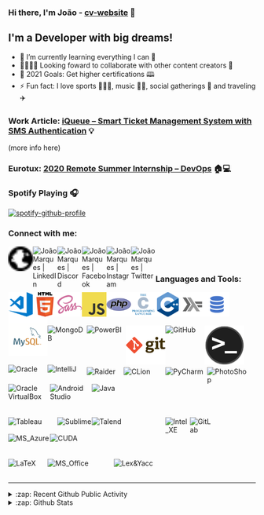 ### Hi there, I'm João - [cv-website] 👋


## I'm a Developer with big dreams!

- 🌱     I’m currently learning everything I can 💞
- 👨‍💻👩‍💻 Looking foward to collaborate with other content creators 👋
- 🥅     2021 Goals: Get higher certifications 🕮
- ⚡    Fun fact: I love sports 🏊🏽‍♂️, music 🕺🏾, social gatherings 🍹 and traveling ✈️

### Work Article: [iQueue – Smart Ticket Management System with SMS Authentication] 💡
(more info here)
### Eurotux: [2020 Remote Summer Internship – DevOps] 🏠💻

### Spotify Playing 🎧
[![spotify-github-profile](https://spotify-github-profile.vercel.app/api/view?uid=11164555946&cover_image=true&theme=novatorem)](https://github.com/kittinan/spotify-github-profile)

### Connect with me:

[<img align="left" alt="João Marques"  width="50px" src="https://raw.githubusercontent.com/iconic/open-iconic/master/svg/globe.svg" />][cv-website]
[<img align="left" alt="João Marques | LinkedIn" width="50px" src="https://cdn.jsdelivr.net/npm/simple-icons@v3/icons/linkedin.svg" />][linkedin]
[<img align="left" alt="João Marques | Discord" width="50px" src="https://cdn.jsdelivr.net/npm/simple-icons@v3/icons/discord.svg" />][discord]
[<img align="left" alt="João Marques | Facebook" width="50px" src="https://cdn.jsdelivr.net/npm/simple-icons@v3/icons/facebook.svg" />][facebook]
[<img align="left" alt="João Marques | Instagram" width="50px" src="https://cdn.jsdelivr.net/npm/simple-icons@v3/icons/instagram.svg" />][instagram]
[<img align="left" alt="João Marques | Twitter" width="50px" src="https://cdn.jsdelivr.net/npm/simple-icons@v3/icons/twitter.svg" />][twitter]


<br />
<br />

### Languages and Tools:

<img align="left" alt="Visual Studio Code" width="50px" src="https://raw.githubusercontent.com/github/explore/80688e429a7d4ef2fca1e82350fe8e3517d3494d/topics/visual-studio-code/visual-studio-code.png" />
<img align="left" alt="HTML5" width="50px" src="https://raw.githubusercontent.com/github/explore/80688e429a7d4ef2fca1e82350fe8e3517d3494d/topics/html/html.png" />
<img align="left" alt="Sass" width="50px" src="https://raw.githubusercontent.com/github/explore/80688e429a7d4ef2fca1e82350fe8e3517d3494d/topics/sass/sass.png" />
<img align="left" alt="JavaScript" width="50px" src="https://raw.githubusercontent.com/github/explore/80688e429a7d4ef2fca1e82350fe8e3517d3494d/topics/javascript/javascript.png" />
<img align="left" alt="PHP" width="50px" src="https://raw.githubusercontent.com/github/explore/80688e429a7d4ef2fca1e82350fe8e3517d3494d/topics/php/php.png" />
<img align="left" alt="C" width="50px" src="https://raw.githubusercontent.com/github/explore/80688e429a7d4ef2fca1e82350fe8e3517d3494d/topics/c/c.png" />
<img align="left" alt="C++" width="50px" src="https://raw.githubusercontent.com/github/explore/e94815998e4e0713912fed477a1f346ec04c3da2/topics/cpp/cpp.png" />
<img align="left" alt="Haskell" width="50px" src="https://raw.githubusercontent.com/github/explore/80688e429a7d4ef2fca1e82350fe8e3517d3494d/topics/haskell/haskell.png" />
<img align="left" alt="SQL" width="50px" src="https://raw.githubusercontent.com/github/explore/80688e429a7d4ef2fca1e82350fe8e3517d3494d/topics/sql/sql.png" />
<img align="left" alt="MySQL" width="80px" src="https://raw.githubusercontent.com/github/explore/80688e429a7d4ef2fca1e82350fe8e3517d3494d/topics/mysql/mysql.png" />
<br />
<br />
<br />
<br />
<img align="left" alt="MongoDB" width="80px" src="https://mpng.subpng.com/20190111/thz/kisspng-mongodb-logo-database-nosql-postgresql-how-to-create-an-outstanding-tech-stack-clickup-bl-5c391bdf9cff48.4731136215472465596431.jpg" />
<img align="left" alt="PowerBI" width="80px" src="https://www.cyclonis.com/images/2020/07/power-bi-1.jpg" />
<img align="left" alt="Git" width="80px" src="https://raw.githubusercontent.com/github/explore/80688e429a7d4ef2fca1e82350fe8e3517d3494d/topics/git/git.png" />
<img align="left" alt="GitHub" width="80px" src="https://github.githubassets.com/images/modules/logos_page/GitHub-Mark.png" />
<img align="left" alt="Terminal" width="80px" src="https://raw.githubusercontent.com/github/explore/80688e429a7d4ef2fca1e82350fe8e3517d3494d/topics/terminal/terminal.png" />
<img align="left" alt="Oracle" width="80px" src="https://cdn4.iconfinder.com/data/icons/flat-brand-logo-2/512/oracle-512.png" />
<img align="left" alt="IntelliJ" width="80px" src="https://img.stackshare.io/service/1453/icon_IntelliJIDEA.png" />
<br />
<br />
<br />
<br />
<br />
<img align="left" alt="Raider" width="75px" src="https://blog.jetbrains.com/wp-content/uploads/2019/08/logo-7.png" />
<img align="left" alt="CLion" width="85px" src="https://dashboard.snapcraft.io/site_media/appmedia/2017/12/clion.ico.png" />
<img align="left" alt="PyCharm" width="85px" src="https://blog.jetbrains.com/wp-content/uploads/2015/12/pycharm-PyCharm_400x400_Twitter_logo_white.png" />
<img align="left" alt="PhotoShop" width="85px" src="https://pngimg.com/uploads/photoshop/photoshop_PNG7.png" />
<img align="left" alt="Oracle VirtualBox" width="85px" src="https://w7.pngwing.com/pngs/340/100/png-transparent-virtualbox-virtual-machine-operating-systems-virtualization-x86-linux-logo-linux-oracle-corporation.png" />
<img align="left" alt="Android Studio" width="85px" src="https://upload.wikimedia.org/wikipedia/commons/8/8f/Breezeicons-apps-48-android-studio.svg" />
<img align="left" alt="Java" width="65px" src="https://cdn.iconscout.com/icon/free/png-256/java-60-1174953.png" />
<br />
<br />
<br />
<br />
<br />
<br />
<img align="left" alt="Tableau" width="100px" src="https://images.ctfassets.net/76f8cs5bg9si/38ggNE1ggnjPLDGP3fV6Sb/1dd26f4f7dcd5767f0362cee8369ac92/Feature-Photo-Tableau.png?w=2560&q=100" />
<img align="left" alt="Sublime" width="70px" src="https://avatars3.githubusercontent.com/u/684879" />
<img align="left" alt="Talend" width="150px" src="https://upload.wikimedia.org/wikipedia/commons/thumb/9/97/Talend_logo.svg/418px-Talend_logo.svg.png" />
<img align="left" alt="Intel_XE" width="50px" src="https://i2.wp.com/mac-torrent-download.net/wp-content/uploads/2016/08/intel_parallel_studio_xe_icon.jpg?resize=175%2C221" />
<img align="left" alt="GitLab" width="50px" src="https://upload.wikimedia.org/wikipedia/commons/thumb/1/18/GitLab_Logo.svg/1200px-GitLab_Logo.svg.png" />
<img align="left" alt="MS_Azure" width="85px" src="https://www.pinclipart.com/picdir/middle/519-5198040_colorlib-template-microsoft-azure-cloud-icon-clipart.png" />
<img align="left" alt="CUDA" width="85px" src="https://www.macxdvd.com/mac-video-converter-pro/article-image/cuda-video-converter.jpg" />
<br />
<br />
<br />
<br />
<br />
<img align="left" alt="LaTeX" width="80px" src="https://encrypted-tbn0.gstatic.com/images?q=tbn:ANd9GcSoCvr2RCxkNdUm7IAnFFX7eDrzbnLdkLTceg&usqp=CAU" />
<img align="left" alt="MS_Office" width="135px" src="https://www.clipartkey.com/mpngs/m/31-319173_download-icons-microsoft-office-svg-eps-png-psd.png" />
<img align="left" alt="Lex&Yacc" width="85px" src="https://images-na.ssl-images-amazon.com/images/I/41wdXqCbX7L._SX258_BO1,204,203,200_.jpg" />
<br />
<br />

---

<details>
  <summary>:zap: Recent Github Public Activity </summary>
  
<!--START_SECTION:activity-->

<!--END_SECTION:activity-->

</details>

<details>
  <summary>:zap: Github Stats</summary>

  <img align="left" alt="João Marques's Github Stats" src="https://github-readme-stats.joaomarques90.vercel.app/api?username=joaomarques90&show_icons=true&hide_border=true" />

</details>

[iQueue – Smart Ticket Management System with SMS Authentication]: https://www.smsapi.com/blog/iqueue-ticket-system-sms-authentication/
[2020 Remote Summer Internship – DevOps]: https://github.com/joaomarques90/EuroTux

[cv-website]: https://www.kickresume.com/cv/joaomarques1990/
[twitter]: https://twitter.com/joao_marques_8
[facebook]: https://facebook.com/joao.marques.8
[instagram]: https://instagram.com/joaomarques8
[linkedin]: https://linkedin.com/in/joao-marques-20901
[discord]: https://discord.com/users/628982811524595742
